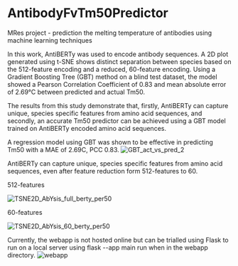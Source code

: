 # AntibodyFvTm50Predictor
MRes project - prediction the melting temperature of antibodies using machine learning techniques

In this work, AntiBERTy was used to encode antibody sequences. A 2D plot generated using t-SNE shows distinct separation between species based on the 512-feature encoding and a reduced, 60-feature encoding. Using a Gradient Boosting Tree (GBT) method on a blind test dataset, the model showed a Pearson Correlation Coefficient of 0.83 and mean absolute error of 2.69°C between predicted and actual Tm50.

The results from this study demonstrate that, firstly, AntiBERTy can capture unique, species specific features from amino acid sequences, and secondly, an accurate Tm50 predictor can be achieved using a GBT model trained on AntiBERTy encoded amino acid sequences.

A regression model using GBT was shown to be effective in predicting Tm50 with a MAE of 2.69C, PCC 0.83.
![GBT_act_vs_pred_2](https://github.com/Mike-Skehan/AntibodyFvTm50Predictor/assets/97400544/ad04df54-9207-4afe-b96d-d4b66db1b7c2)

AntiBERTy can capture unique, species specific features from amino acid sequences, even after feature reduction form 512-features to 60.

512-features

![TSNE2D_AbYsis_full_berty_per50](https://github.com/Mike-Skehan/AntibodyFvTm50Predictor/assets/97400544/eb684ebc-60c1-4555-ac16-4d709db4ba8c)

60-features

![TSNE2D_AbYsis_60_berty_per50](https://github.com/Mike-Skehan/AntibodyFvTm50Predictor/assets/97400544/f893d021-7e7d-4c3c-9864-ed3510234e20)

Currently, the webapp is not hosted online but can be trialled using Flask to run on a local server using flask --app main run when in the webapp directory.
![webapp](https://github.com/Mike-Skehan/AntibodyFvTm50Predictor/assets/97400544/7e537ac7-b3ab-4177-ba74-e12e6c0fd09a)
